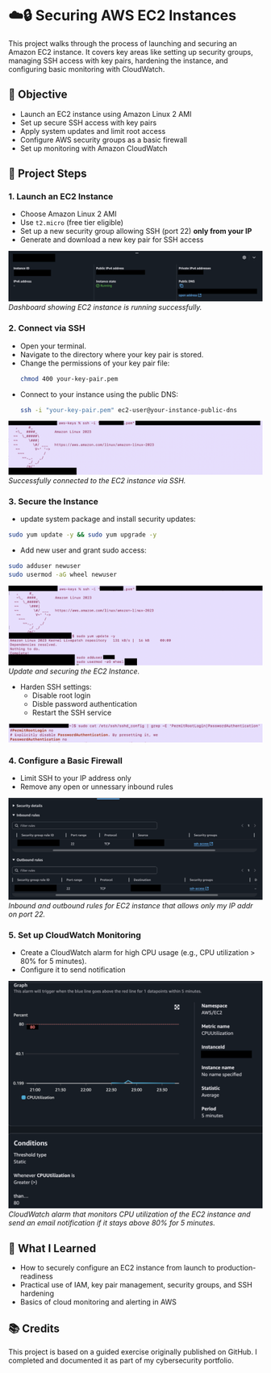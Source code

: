 # ☁️🔒 Securing AWS EC2 Instances 

This project walks through the process of launching and securing an Amazon EC2 instance. It covers key areas like setting up security groups, managing SSH access with key pairs, hardening the instance, and configuring basic monitoring with CloudWatch.

## 🎯 Objective

- Launch an EC2 instance using Amazon Linux 2 AMI
- Set up secure SSH access with key pairs
- Apply system updates and limit root access
- Configure AWS security groups as a basic firewall
- Set up monitoring with Amazon CloudWatch

## 👣 Project Steps

### 1. Launch an EC2 Instance

- Choose Amazon Linux 2 AMI
- Use `t2.micro` (free tier eligible)
- Set up a new security group allowing SSH (port 22) **only from your IP**
- Generate and download a new key pair for SSH access

![EC2 Dashboard](Images/instanceRunning.png)
*Dashboard showing EC2 instance is running successfully.*

### 2. Connect via SSH
  - Open your terminal.
  - Navigate to the directory where your key pair is stored.
  - Change the permissions of your key pair file:
    ```bash
    chmod 400 your-key-pair.pem
    ```
  - Connect to your instance using the public DNS:
    ```bash
    ssh -i "your-key-pair.pem" ec2-user@your-instance-public-dns
    ```
    
![SSH Connection](Images/sshConnection.png)
*Successfully connected to the EC2 instance via SSH.*

### 3. Secure the Instance

- update system package and install security updates:
```bash
sudo yum update -y && sudo yum upgrade -y
```

- Add new user and grant sudo access:
```bash
sudo adduser newuser
sudo usermod -aG wheel newuser
```

![SSH Connection](Images/systemUpdate.png)
*Update and securing the EC2 Instance.*

- Harden SSH settings:
  - Disable root login
  - Disble password authentication
  - Restart the SSH service

![SSH Settings](Images/secureSSH.png)

### 4. Configure a Basic Firewall
  - Limit SSH to your IP address only
  - Remove any open or unnessary inbound rules

![SSH Rules](Images/sshRules.png)
*Inbound and outbound rules for EC2 instance that allows only my IP addr on port 22.*

### 5. Set up CloudWatch Monitoring
  - Create a CloudWatch alarm for high CPU usage (e.g., CPU utilization > 80% for 5 minutes).
  - Configure it to send notification

![CloudWatch Alarm](Images/alarmSetup2.png)
*CloudWatch alarm that monitors CPU utilization of the EC2 instance and send an email notification if it stays above 80% for 5 minutes.*

## 📘 What I Learned
- How to securely configure an EC2 instance from launch to production-readiness
- Practical use of IAM, key pair management, security groups, and SSH hardening
- Basics of cloud monitoring and alerting in AWS

## 📚 Credits

This project is based on a guided exercise originally published on GitHub. I completed and documented it as part of my cybersecurity portfolio.
